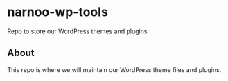 # narnoo-wp-tools
Repo to store our WordPress themes and plugins

## About
This repo is where we will maintain our WordPress theme files and plugins.
